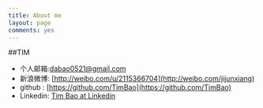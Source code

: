 ```yaml
---
title: About me
layout: page
comments: yes
---
```


##TIM

* 个人邮箱:dabao0521@gmail.com
* 新浪微博: [http://weibo.com/u/2115366704](http://weibo.com/jijunxiang)
* github : [https://github.com/TimBao](https://github.com/TimBao)
* Linkedin: [Tim Bao at Linkedin](http://www.linkedin.com/pub/Bao-Tim)
